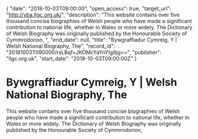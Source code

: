 {
  "date": "2018-10-03T09:00:00", 
  "open_access": true, 
  "target_url": "http://yba.llgc.org.uk/", 
  "description": "This website contains over five thousand concise biographies of Welsh people who have made a significant contribution to national life, whether in Wales or more widely. The Dictionary of Welsh Biography was originally published by the Honourable Society of Cymmrodorion, ", 
  "end_date": null, 
  "title": "Bywgraffiadur Cymreig, Y | Welsh National Biography, The", 
  "record_id": "20181003T090000/rsLBqf+JKOMcYaYnYIg8jg==", 
  "publisher": "llgc.org.uk", 
  "start_date": "2018-10-03T09:00:00Z"
}

# Bywgraffiadur Cymreig, Y | Welsh National Biography, The

This website contains over five thousand concise biographies of Welsh people who have made a significant contribution to national life, whether in Wales or more widely. The Dictionary of Welsh Biography was originally published by the Honourable Society of Cymmrodorion, 